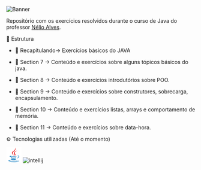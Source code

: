 ﻿![Banner](https://img.shields.io/badge/Curso%20Java%20Nélio%20Alves-%23007396?style=for-the-badge&logo=java&logoColor=white)

Repositório com os exercícios resolvidos durante o curso de Java do professor [Nélio Alves](https://www.udemy.com/course/java-curso-completo/).

📂 Estrutura

- 📁 Recapitulando→ Exercícios básicos do JAVA


- 📁 Section 7 → Conteúdo e exercícios sobre alguns tópicos básicos do java.


- 📁 Section 8 → Conteúdo e exercícios introdutórios sobre POO.


- 📁 Section 9 → Conteúdo e exercícios sobre construtores, sobrecarga, encapsulamento.


- 📁 Section 10 → Conteúdo e exercícios listas, arrays e comportamento de memória.


- 📁 Section 11 → Conteúdo e exercícios sobre data-hora.

⚙️ Tecnologias utilizadas (Até o momento)

<img src="https://raw.githubusercontent.com/devicons/devicon/master/icons/java/java-original.svg" alt="java" width="40" height="40"/> <img src="https://resources.jetbrains.com/storage/products/company/brand/logos/IntelliJ_IDEA_icon.svg" alt="intellij" width="40" height="40"/>